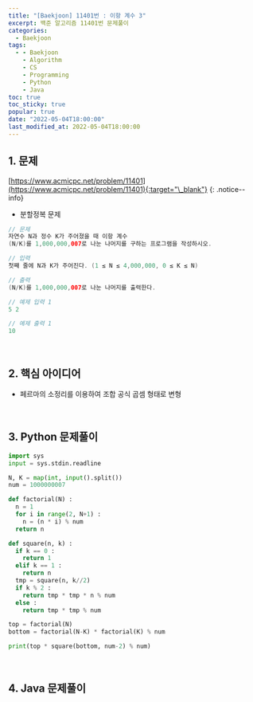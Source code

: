 ```yaml
---
title: "[Baekjoon] 11401번 : 이항 계수 3"
excerpt: 백준 알고리즘 11401번 문제풀이
categories:
  - Baekjoon
tags:
  - - Baekjoon
    - Algorithm
    - CS
    - Programming
    - Python
    - Java
toc: true
toc_sticky: true
popular: true
date: "2022-05-04T18:00:00"
last_modified_at: 2022-05-04T18:00:00
---
```


## 1. 문제

[https://www.acmicpc.net/problem/11401](https://www.acmicpc.net/problem/11401){:target="\_blank"}
{: .notice--info}

- 분할정복 문제

```java
// 문제
자연수 N과 정수 K가 주어졌을 때 이항 계수 
(N/K)를 1,000,000,007로 나눈 나머지를 구하는 프로그램을 작성하시오.

// 입력
첫째 줄에 N과 K가 주어진다. (1 ≤ N ≤ 4,000,000, 0 ≤ K ≤ N)

// 출력
(N/K)를 1,000,000,007로 나눈 나머지를 출력한다.

// 예제 입력 1 
5 2

// 예제 출력 1 
10
```

<br>

## 2. 핵심 아이디어

- 페르마의 소정리를 이용하여 조합 공식 곱셈 형태로 변형

<br>

## 3. Python 문제풀이

```python
import sys
input = sys.stdin.readline

N, K = map(int, input().split())
num = 1000000007

def factorial(N) :
  n = 1
  for i in range(2, N+1) :
    n = (n * i) % num
  return n

def square(n, k) :
  if k == 0 :
    return 1
  elif k == 1 :
    return n
  tmp = square(n, k//2)
  if k % 2 :
    return tmp * tmp * n % num
  else :
    return tmp * tmp % num

top = factorial(N)
bottom = factorial(N-K) * factorial(K) % num

print(top * square(bottom, num-2) % num)
```

<br>

## 4. Java 문제풀이

```java

```
